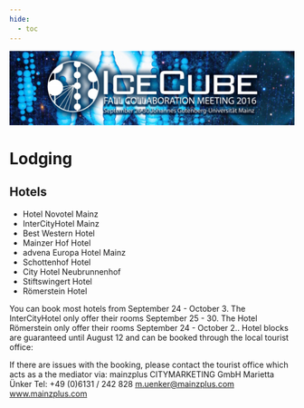 ```yaml
---
hide:
  - toc
---
```


![2016 Fall Collaboration Meeting](Mainz_header.jpg)


# Lodging

 
## Hotels

- Hotel Novotel Mainz
- InterCityHotel Mainz
- Best Western Hotel
- Mainzer Hof Hotel
- advena Europa Hotel Mainz
- Schottenhof Hotel
- City Hotel Neubrunnenhof
- Stiftswingert Hotel
- Römerstein Hotel

You can book most hotels from September 24 - October 3. 
The InterCityHotel only offer their rooms September 25 - 30.
The Hotel Römerstein only offer their rooms September 24 - October 2..
Hotel blocks are guaranteed until August 12 and can be booked through the local tourist office:
 
If there are issues with the booking, please contact the tourist office which acts as a the mediator via:
mainzplus CITYMARKETING GmbH
Marietta Ünker
Tel: +49 (0)6131 / 242 828
m.uenker@mainzplus.com
www.mainzplus.com

